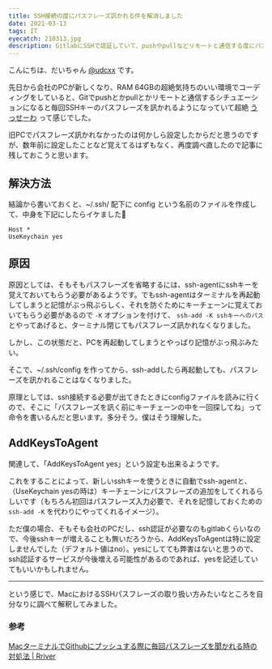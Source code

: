 ```yaml
---
title: SSH接続の度にパスフレーズ訊かれる件を解消しました
date: 2021-03-13
tags: IT
eyecatch: 210313.jpg
description: GitlabにSSHで認証していて、pushやpullなどリモートと通信する度にパスフレーズを求められるのが非効率だったので解消しました。
---
```


こんにちは、だいちゃん [@udcxx](https://twitter.com/udc_xx) です。

先日から会社のPCが新しくなり、RAM 64GBの超絶気持ちのいい環境でコーディングをしていると、Gitでpushとかpullとかリモートと通信するシチュエーションになると毎回SSHキーのパスフレーズを訊かれるようになっていて超絶 [うっせーわ](https://amzn.to/3tcaUVt) って感じでした。

旧PCでパスフレーズ訊かれなかったのは何かしら設定したからだと思うのですが、数年前に設定したことなど覚えてるはずもなく、再度調べ直したので記事に残しておこうと思います。


## 解決方法

結論から書いておくと、~/.ssh/ 配下に config という名前のファイルを作成して、中身を下記にしたらイケました🎉

```
Host *
UseKeychain yes
```


## 原因

原因としては、そもそもパスフレーズを省略するには、ssh-agentにsshキーを覚えておいてもらう必要があるようです。でもssh-agentはターミナルを再起動してしまうと記憶がぶっ飛ぶらしく、それを防ぐためにキーチェーンに覚えておいてもらう必要があるので `-K` オプションを付けて、 `ssh-add -K sshキーへのパス` とやってあげると、ターミナル閉じてもパスフレーズ訊かれなくなりました。

しかし、この状態だと、PCを再起動してしまうとやっぱり記憶がぶっ飛ぶみたい。

そこで、~/.ssh/config を作ってから、ssh-addしたら再起動しても、パスフレーズを訊かれることはなくなりました。

原理としては、ssh接続する必要が出てきたときにconfigファイルを読みに行くので、そこに「パスフレーズを訊く前にキーチェーンの中を一回探してね」って命令を書いるんだと思います。多分そう。僕はそう理解した。


## AddKeysToAgent

関連して、「AddKeysToAgent yes」という設定も出来るようです。

これをすることによって、新しいsshキーを使うときに自動でssh-agentと、（UseKeychain yesの時は）キーチェーンにパスフレーズの追加をしてくれるらしいです（もちろん初回はパスフレーズ入力必要で、それを記憶しておくための `ssh-add -K` を代わりにやってくれるイメージ）。

ただ僕の場合、そもそも会社のPCだし、ssh認証が必要なのもgitlabくらいなので、今後sshキーが増えることも無いだろうから、AddKeysToAgentは特に設定しませんでした（デフォルト値はno）。yesにしてても弊害はないと思うので、ssh認証するサービスが今後増える可能性があるのであれば、yesを記述していてもいいかもしれません。


-----

という感じで、MacにおけるSSHパスフレーズの取り扱い方みたいなところを自分なりに調べて解釈してみました。

### 参考

[MacターミナルでGithubにプッシュする際に毎回パスフレーズを聞かれる時の対処法 | Rriver](https://parashuto.com/rriver/tools/github-push-asks-passphrase-every-time)
